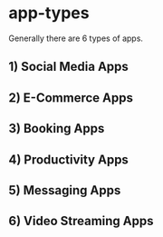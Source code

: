 # app-types
Generally there are 6 types of apps.

## 1) Social Media Apps
## 2) E-Commerce Apps
## 3) Booking Apps
## 4) Productivity Apps
## 5) Messaging Apps
## 6) Video Streaming Apps
